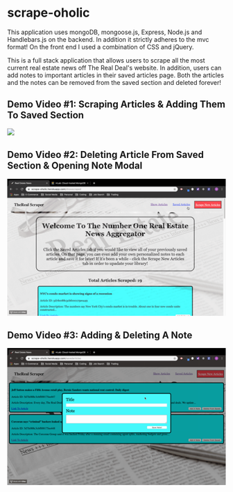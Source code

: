 # scrape-oholic
This application uses mongoDB, mongoose.js, Express, Node.js and Handlebars.js on the backend. In addition it strictly adheres to the mvc format! On the front end I used a combination of CSS and jQuery.

This is a full stack application that allows users to scrape all the most current real estate news off The Real Deal's website. In addition, users can add notes to important articles in their saved articles page. Both the articles and the notes can be removed from the saved section and deleted forever!

## Demo Video #1: Scraping Articles & Adding Them To Saved Section
![](/public/assets/img/1.gif)

## Demo Video #2: Deleting Article From Saved Section & Opening Note Modal
![](/public/assets/img/2.gif)

## Demo Video #3: Adding & Deleting A Note
![](/public/assets/img/3.gif)

